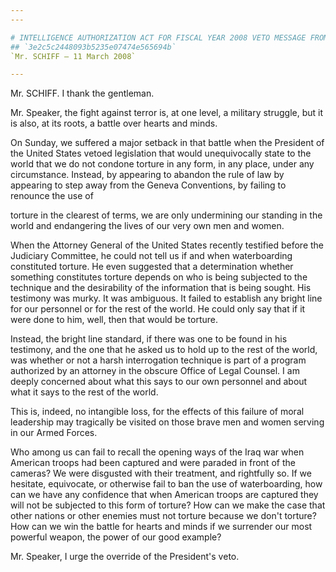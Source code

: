 ```yaml
---
---

# INTELLIGENCE AUTHORIZATION ACT FOR FISCAL YEAR 2008 VETO MESSAGE FROM  THE PRESIDENT OF THE UNITED STATES
## `3e2c5c2448093b5235e07474e565694b`
`Mr. SCHIFF — 11 March 2008`

---
```



Mr. SCHIFF. I thank the gentleman.

Mr. Speaker, the fight against terror is, at one level, a military 
struggle, but it is also, at its roots, a battle over hearts and minds.

On Sunday, we suffered a major setback in that battle when the 
President of the United States vetoed legislation that would 
unequivocally state to the world that we do not condone torture in any 
form, in any place, under any circumstance. Instead, by appearing to 
abandon the rule of law by appearing to step away from the Geneva 
Conventions, by failing to renounce the use of


torture in the clearest of terms, we are only undermining our standing 
in the world and endangering the lives of our very own men and women.

When the Attorney General of the United States recently testified 
before the Judiciary Committee, he could not tell us if and when 
waterboarding constituted torture. He even suggested that a 
determination whether something constitutes torture depends on who is 
being subjected to the technique and the desirability of the 
information that is being sought. His testimony was murky. It was 
ambiguous. It failed to establish any bright line for our personnel or 
for the rest of the world. He could only say that if it were done to 
him, well, then that would be torture.

Instead, the bright line standard, if there was one to be found in 
his testimony, and the one that he asked us to hold up to the rest of 
the world, was whether or not a harsh interrogation technique is part 
of a program authorized by an attorney in the obscure Office of Legal 
Counsel. I am deeply concerned about what this says to our own 
personnel and about what it says to the rest of the world.

This is, indeed, no intangible loss, for the effects of this failure 
of moral leadership may tragically be visited on those brave men and 
women serving in our Armed Forces.

Who among us can fail to recall the opening ways of the Iraq war when 
American troops had been captured and were paraded in front of the 
cameras? We were disgusted with their treatment, and rightfully so. If 
we hesitate, equivocate, or otherwise fail to ban the use of 
waterboarding, how can we have any confidence that when American troops 
are captured they will not be subjected to this form of torture? How 
can we make the case that other nations or other enemies must not 
torture because we don't torture? How can we win the battle for hearts 
and minds if we surrender our most powerful weapon, the power of our 
good example?



Mr. Speaker, I urge the override of the President's veto.